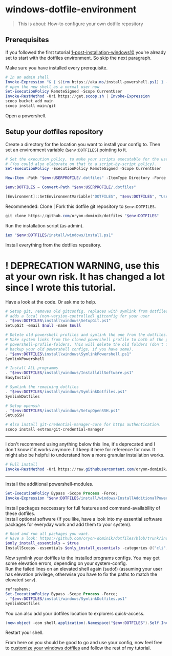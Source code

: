 # windows-dotfile-environment

> This is about: How-to configure your own dotfile repository


## Prerequisites

If you followed the first tutorial [1-post-installation-windows10](1-post-installation-windows10.md) you're
already set to start with the dotfiles environment. So skip the next paragraph.

Make sure you have installed every prerequisite.
```powershell
# In an admin shell
Invoke-Expression "& { $(irm https://aka.ms/install-powershell.ps1) } -UseMSI"
# open the new shell as a normal user now
Set-ExecutionPolicy RemoteSigned -Scope CurrentUser
Invoke-RestMethod -Uri https://get.scoop.sh | Invoke-Expression
scoop bucket add main
scoop install main/git
```


Open a powershell.


## Setup your dotfiles repository

Create a directory for the location you want to install your config to. Then set an environment variable (`$env:DOTFILES`) pointing to it.

```powershell
# Set the execution policy, to make your scripts executable for the user 
# (You could also elaborate on that to a script-by-script policy).
Set-ExecutionPolicy -ExecutionPolicy RemoteSigned -Scope CurrentUser
```
```powershell
New-Item -Path "$env:USERPROFILE/.dotfiles" -ItemType Directory -Force
```
```powershell
$env:DOTFILES = Convert-Path "$env:USERPROFILE/.dotfiles"
```
```powershell
[Environment]::SetEnvironmentVariable("DOTFILES", "$env:DOTFILES", "User")
```


Recommended: Clone | Fork this dotfile git repository to `$env:DOTFILES`.

```powershell
git clone https://github.com/oryon-dominik/dotfiles "$env:DOTFILES"
```

Run the installation script (as admin).

```powershell
iex "$env:DOTFILES/install/windows/install.ps1"
```



Install everything from the dotfiles repository.

# ! DEPRECATION WARNING, use this at your own risk. It has changed a lot since I wrote this tutorial.
Have a look at the code.
Or ask me to help.

```powershell
# Setup git, removes old gitconfig, replaces with symlink from dotfiles and
# adds a local (non-version-controlled) gitconfig for your user
. "$env:DOTFILES\install\windows\SetupGit.ps1"
SetupGit -email $null -name $null

# Delete old powershell profiles and symlink the one from the dotfiles.
# Make system links from the cloned powershell profile to both of the generic
# powershell-profile-folders. This will delete the old folders (don't forget to
# backup your old powershell configs, if you have some).
. "$env:DOTFILES\install\windows\SymlinkPowershell.ps1"
SymlinkPowershell

# Install ALL programms
. "$env:DOTFILES/install/windows/InstallAllSoftware.ps1"
EasyInstall

# Symlink the remaining dotfiles
. "$env:DOTFILES/install/windows/SymlinkDotfiles.ps1"
SymlinkDotfiles

# Setup openssh
. "$env:DOTFILES/install/windows/SetupOpenSSH.ps1"
SetupSSH

# Also install git-credential-manager-core for https authentication.
scoop install extras/git-credential-manager

```

---

I don't recommend using anything below this line, it's deprecated and I don't know if it works anymore. I'll keep it here for reference for now.
It might also be helpful to understand how a more granular installation works.


```powershell
# Full install
Invoke-RestMethod -Uri https://raw.githubusercontent.com/oryon-dominik/dotfiles/trunk/install/windows/Install.ps1 | Invoke-Expression
```

---

Install the additional powershell-modules.

```powershell
Set-ExecutionPolicy Bypass -Scope Process -Force;
Invoke-Expression "$env:DOTFILES/install/windows/InstallAdditionalPowershellModules.ps1"
```

Install packages neccessary for full features and command-availability of these dotfiles.  
Install optional software (If you like, have a look into my essential software packages for everyday work and add them to your system).  

```powershell
# Read and run all packages you want.
# Have a look: https://github.com/oryon-dominik/dotfiles/blob/trunk/install/scoops/scoop-packages.json
$only_install_essentials = $true
InstallScoops -essentials $only_install_essentials -categories @("cli", "development", "fonts", "guis", "languages", "media", "security", "web", "deployment")
```

Now symlink your dotfiles to the installed programs configs. You may get some
elevation errors, depending on your system-config.  
Run the failed lines on an elevated shell again (sudo!) (assuming your user has
elevation privilege, otherwise you have to fix the paths to match the elevated
`$env`).

```powershell
refreshenv;
Set-ExecutionPolicy Bypass -Scope Process -Force;
. "$env:DOTFILES/install/windows/SymlinkDotfiles.ps1"
SymlinkDotfiles
```

You can also add your dotfiles location to explorers quick-access.

```powershell
(new-object -com shell.application).Namespace("$env:DOTFILES").Self.InvokeVerb("pintohome")
```


Restart your shell.

From here on you should be good to go and use your config, now feel free to
[customize your windows dotfiles](3-customize-windows-dotfiles.md)
and follow the rest of my tutorial.
